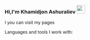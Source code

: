 ### Hi,I'm Khamidjon Ashuraliev <img src="https://media2.giphy.com/media/3nbbQlUpGDdgA/200w.webp?cid=ecf05e47hojg92df4hge0ddbkr8d9vq7ww33ejydrtbq9m8i&ep=v1_gifs_search&rid=200w.webp&ct=g" width="27px">
I you can visit my pages

Languages and tools I work with:
